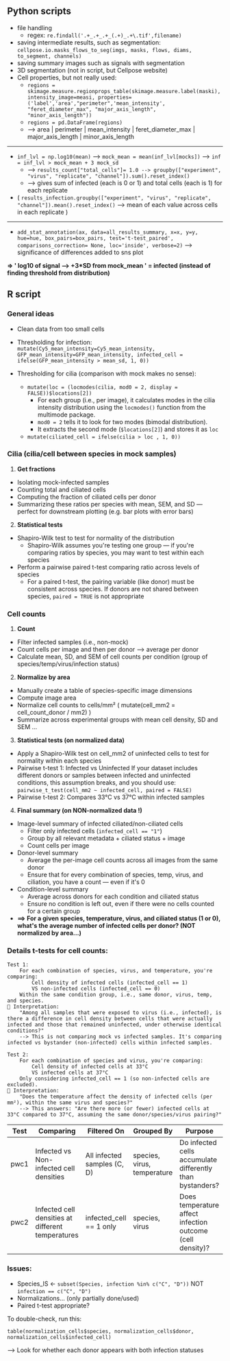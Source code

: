 ## Python scripts

- file handling
	- regex: `re.findall('.+_.+_.+_(.+)_.+\.tif',filename)`
- saving intermediate results, such as segmentation: `cellpose.io.masks_flows_to_seg(imgs, masks, flows, diams, to_segment, channels)`
- saving summary images such as signals with segmentation
- 3D segmentation (not in script, but Cellpose website)
- Cell properties, but not really used:
	- `regions = skimage.measure.regionprops_table(skimage.measure.label(maski), intensity_image=measi, properties=('label','area',"perimeter",'mean_intensity', "feret_diameter_max", "major_axis_length", "minor_axis_length"))`
	- `regions = pd.DataFrame(regions)`
	- --> area | perimeter | mean_intensity | feret_diameter_max | major_axis_length | minor_axis_length
---
- `inf_lvl = np.log10(mean)` --> `mock_mean = mean(inf_lvl[mocks])` --> `inf = inf_lvl > mock_mean + 3 mock_sd`
	- --> `results_count["total_cells"]= 1.0 --> groupby(["experiment", "virus", "replicate", "channel"]).sum().reset_index()`
	- --> gives sum of infected (each is 0 or 1) and total cells (each is 1) for each replicate
- ( `results_infection.groupby(["experiment", "virus", "replicate", "channel"]).mean().reset_index()` --> mean of each value across cells in each replicate )
---
- `add_stat_annotation(ax, data=all_results_summary, x=x, y=y, hue=hue, box_pairs=box_pairs, test='t-test_paired',  comparisons_correction= None, loc='inside', verbose=2)` --> significance of differences added to sns plot


**=> ' log10 of signal --> +3*SD from mock_mean ' = infected (instead of finding threshold from distribution)**



## R script

### General ideas

- Clean data from too small cells

- Thresholding for infection:
	`mutate(Cy5_mean_intensity=Cy5_mean_intensity, GFP_mean_intensity=GFP_mean_intensity,
                  infected_cell = ifelse(GFP_mean_intensity > mean_sd, 1, 0))`
- Thresholding for cilia (comparison with mock makes no sense):
	- `mutate(loc = (locmodes(cilia, mod0 = 2, display = FALSE))$locations[2])`
		- For each group (i.e., per image), it calculates modes in the cilia intensity distribution using the `locmodes()` function from the multimode package.
		- `mod0 = 2` tells it to look for two modes (bimodal distribution).
		- It extracts the second mode (`$locations[2]`) and stores it as `loc`
	- `mutate(ciliated_cell = ifelse(cilia > loc , 1, 0))`

### Cilia (cilia/cell between species in mock samples)

1. **Get fractions**
- Isolating mock-infected samples
- Counting total and ciliated cells
- Computing the fraction of ciliated cells per donor
- Summarizing these ratios per species with mean, SEM, and SD — perfect for downstream plotting (e.g. bar plots with error bars)

2. **Statistical tests**
- Shapiro-Wilk test to test for normality of the distribution
	- Shapiro-Wilk assumes you're testing one group — if you're comparing ratios by species, you may want to test within each species
- Perform a pairwise paired t-test comparing ratio across levels of species
	- For a paired t-test, the pairing variable (like donor) must be consistent across species. If donors are not shared between species, `paired = TRUE` is not appropriate

### Cell counts

1. **Count**
- Filter infected samples (i.e., non-mock)
- Count cells per image and then per donor --> average per donor
- Calculate mean, SD, and SEM of cell counts per condition (group of species/temp/virus/infection status)

2. **Normalize by area**
- Manually create a table of species-specific image dimensions
- Compute image area
- Normalize cell counts to cells/mm² ( mutate(cell_mm2 = cell_count_donor / mm2) )
- Summarize across experimental groups with mean cell density, SD and SEM ...

3. **Statistical tests (on normalized data)**
- Apply a Shapiro-Wilk test on cell_mm2 of uninfected cells to test for normality within each species
- Pairwise t-test 1: Infected vs Uninfected
If your dataset includes different donors or samples between infected and uninfected conditions, this assumption breaks, and you should use:
`pairwise_t_test(cell_mm2 ~ infected_cell, paired = FALSE)`
- Pairwise t-test 2: Compares 33°C vs 37°C within infected samples

4. **Final summary (on NON-normalized data !)**
- Image-level summary of infected ciliated/non-ciliated cells
	- Filter only infected cells (`infected_cell == "1"`)
	- Group by all relevant metadata + ciliated status + image
	- Count cells per image
- Donor-level summary
	- Average the per-image cell counts across all images from the same donor
	- Ensure that for every combination of species, temp, virus, and ciliation, you have a count — even if it's 0
- Condition-level summary
	- Average across donors for each condition and ciliated status
	- Ensure no condition is left out, even if there were no cells counted for a certain group
- **==> For a given species, temperature, virus, and ciliated status (1 or 0), what's the average number of infected cells per donor? (NOT normalized by area...)**

### Details t-tests for cell counts:
```
Test 1:
    For each combination of species, virus, and temperature, you're comparing:
        Cell density of infected cells (infected_cell == 1)
        VS non-infected cells (infected_cell == 0)
    Within the same condition group, i.e., same donor, virus, temp, and species.
🧠 Interpretation:
    "Among all samples that were exposed to virus (i.e., infected), is there a difference in cell density between cells that were actually infected and those that remained uninfected, under otherwise identical conditions?"
	--> This is not comparing mock vs infected samples. It's comparing infected vs bystander (non-infected) cells within infected samples.
```
```
Test 2:
    For each combination of species and virus, you're comparing:
        Cell density of infected cells at 33°C
        VS infected cells at 37°C
    Only considering infected_cell == 1 (so non-infected cells are excluded).
🧠 Interpretation:
    "Does the temperature affect the density of infected cells (per mm²), within the same virus and species?"
	--> This answers: "Are there more (or fewer) infected cells at 33°C compared to 37°C, assuming the same donor/species/virus pairing?"
```
Test | Comparing | Filtered On | Grouped By | Purpose
------|-----------|-------------|------------|--------
pwc1 | Infected vs Non-infected cell densities | All infected samples (C, D) | species, virus, temperature | Do infected cells accumulate differently than bystanders?
pwc2 | Infected cell densities at different temperatures | infected_cell == 1 only | species, virus | Does temperature affect infection outcome (cell density)?

### Issues:

- Species_IS <- `subset(Species, infection %in% c("C", "D"))` NOT `infection == c("C", "D")`
- Normalizations... (only partially done/used)
- Paired t-test appropriate?

To double-check, run this:

`table(normalization_cells$species, normalization_cells$donor, normalization_cells$infected_cell)`

--> Look for whether each donor appears with both infection statuses